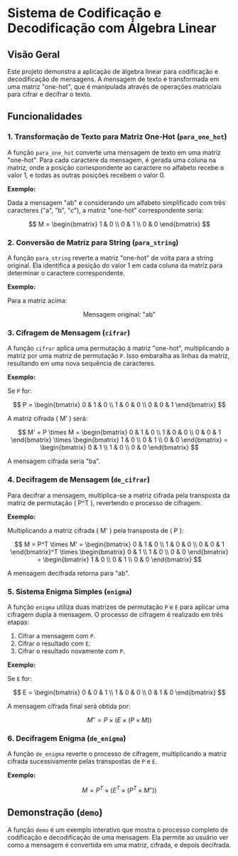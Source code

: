 # Sistema de Codificação e Decodificação com Álgebra Linear

## Visão Geral

Este projeto demonstra a aplicação de álgebra linear para codificação e decodificação de mensagens. A mensagem de texto é transformada em uma matriz "one-hot", que é manipulada através de operações matriciais para cifrar e decifrar o texto.

## Funcionalidades

### 1. Transformação de Texto para Matriz One-Hot (`para_one_hot`)

A função `para_one_hot` converte uma mensagem de texto em uma matriz "one-hot". Para cada caractere da mensagem, é gerada uma coluna na matriz, onde a posição correspondente ao caractere no alfabeto recebe o valor 1, e todas as outras posições recebem o valor 0.

**Exemplo:**

Dada a mensagem "ab" e considerando um alfabeto simplificado com três caracteres ("a", "b", "c"), a matriz "one-hot" correspondente seria:

$$
M = \begin{bmatrix}
1 & 0 \\
0 & 1 \\
0 & 0
\end{bmatrix}
$$

### 2. Conversão de Matriz para String (`para_string`)

A função `para_string` reverte a matriz "one-hot" de volta para a string original. Ela identifica a posição do valor 1 em cada coluna da matriz para determinar o caractere correspondente.

**Exemplo:**

Para a matriz acima:

$$
\text{Mensagem original: "ab"}
$$

### 3. Cifragem de Mensagem (`cifrar`)

A função `cifrar` aplica uma permutação à matriz "one-hot", multiplicando a matriz por uma matriz de permutação `P`. Isso embaralha as linhas da matriz, resultando em uma nova sequência de caracteres.

**Exemplo:**

Se `P` for:

$$
P = \begin{bmatrix}
0 & 1 & 0 \\
1 & 0 & 0 \\
0 & 0 & 1
\end{bmatrix}
$$

A matriz cifrada \( M' \) será:

$$
M' = P \times M = \begin{bmatrix}
0 & 1 & 0 \\
1 & 0 & 0 \\
0 & 0 & 1
\end{bmatrix} \times \begin{bmatrix}
1 & 0 \\
0 & 1 \\
0 & 0
\end{bmatrix} = \begin{bmatrix}
0 & 1 \\
1 & 0 \\
0 & 0
\end{bmatrix}
$$

A mensagem cifrada seria "ba".

### 4. Decifragem de Mensagem (`de_cifrar`)

Para decifrar a mensagem, multiplica-se a matriz cifrada pela transposta da matriz de permutação \( P^T \), revertendo o processo de cifragem.

**Exemplo:**

Multiplicando a matriz cifrada \( M' \) pela transposta de \( P \):

$$
M = P^T \times M' = \begin{bmatrix}
0 & 1 & 0 \\
1 & 0 & 0 \\
0 & 0 & 1
\end{bmatrix}^T \times \begin{bmatrix}
0 & 1 \\
1 & 0 \\
0 & 0
\end{bmatrix} = \begin{bmatrix}
1 & 0 \\
0 & 1 \\
0 & 0
\end{bmatrix}
$$

A mensagem decifrada retorna para "ab".

### 5. Sistema Enigma Simples (`enigma`)

A função `enigma` utiliza duas matrizes de permutação `P` e `E` para aplicar uma cifragem dupla à mensagem. O processo de cifragem é realizado em três etapas:

1. Cifrar a mensagem com `P`.
2. Cifrar o resultado com `E`.
3. Cifrar o resultado novamente com `P`.

**Exemplo:**

Se `E` for:

$$
E = \begin{bmatrix}
0 & 0 & 1 \\
1 & 0 & 0 \\
0 & 1 & 0
\end{bmatrix}
$$

A mensagem cifrada final será obtida por:

$$
M'' = P \times (E \times (P \times M))
$$

### 6. Decifragem Enigma (`de_enigma`)

A função `de_enigma` reverte o processo de cifragem, multiplicando a matriz cifrada sucessivamente pelas transpostas de `P` e `E`.

**Exemplo:**

$$
M = P^T \times (E^T \times (P^T \times M''))
$$

## Demonstração (`demo`)

A função `demo` é um exemplo interativo que mostra o processo completo de codificação e decodificação de uma mensagem. Ela permite ao usuário ver como a mensagem é convertida em uma matriz, cifrada, e depois decifrada.

## 